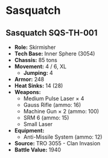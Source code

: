 # Sasquatch
## Sasquatch SQS-TH-001
- **Role:** Skirmisher
- **Tech Base:** Inner Sphere (3054)
- **Chassis:** 85 tons
- **Movement:** 4 / 6, XL
  - **Jumping:** 4
- **Armor:** 248
- **Heat Sinks:** 14 (28)
- **Weapons:**
  - Medium Pulse Laser × 4
  - Gauss Rifle (ammo: 16)
  - Machine Gun × 2 (ammo: 100)
  - SRM 6 (ammo: 15)
  - Small Laser
- **Equipment:**
  - Anti-Missile System (ammo: 12)
- **Source:** TRO 3055 - Clan Invasion
- **Battle Value:** 1940

